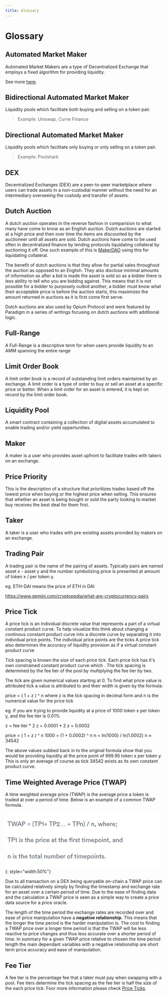 ```yaml
---
title: Glossary
---
```


# Glossary 

## Automated Market Maker

Automated Market Makers are a type of Decentralized Exchange that employs a fixed algorithm for providing liquidity.

See more [here](https://www.gemini.com/cryptopedia/amm-what-are-automated-market-makers).

## Bidirectional Automated Market Maker

Liquidity pools which facilitate both buying and selling on a token pair.

> Example: Uniswap, Curve Finance

## Directional Automated Market Maker

Liquidity pools which facilitate only buying or only selling on a token pair.

> Example: Poolshark

## DEX

Decentralized Exchanges (DEX) are a peer-to-peer marketplace where users can trade assets in a non-custodial manner without the need for an intermediary overseeing the custody and transfer of assets.

## Dutch Auction

A dutch auction operates in the reverse fashion in comparision to what many have come to know as an English auction. Dutch auctions are started at a high price and then over time the items are discounted by the auctioneer until all assets are sold. Dutch auctions have come to be used often in decentralized finance by lending protocols liquidating collateral by auctioning it off. One such example of this is [MakerDAO](https://docs.makerdao.com/keepers/the-auctions-of-the-maker-protocol) using this for liquidating collateral.

The benefit of dutch auctions is that they allow for partial sales throughout the auction as opposed to an English. They also disclose minimal amounts of information as after a bid is made the asset is sold so as a bidder there is less ability to tell who you are bidding against. This means that it is not possible for a bidder to purposely outbid another, a bidder must know what their acceptable price is before the auction starts, this maximizes the amount returned in auctions as it is first come first serve.

Dutch auctions are also used by Opium Protocol and were featured by Paradigm in a series of writings focusing on dutch auctions with additional logic.



## Full-Range

A Full-Range is a descriptive term for when users provide liquidity to an AMM spanning the entire range

## Limit Order Book

A limit order book is a record of outstanding limit orders maintained by an exchange. A limit order is a type of order to buy or sell an asset at a specific price or better. When a limit order for an asset is entered, it is kept on record by the limit order book.

## Liquidity Pool

A smart contract containing a collection of digital assets accumulated to enable trading and/or yield oppertunities.

## Maker

A maker is a user who provides asset upfront to facilitate trades with takers on an exchange.

## Price Priority

This is the description of a structure that prioritizes trades based off the lowest price when buying or the highest price when selling. This ensures that whether an asset is being bought or sold the party looking to market buy receives the best deal for them first.

## Taker

A taker is a user who trades with pre-existing assets provided by makers on an exchange.

## Trading Pair

A trading pair is the name of the pairing of assets. Typically pairs are named asset x - asset y and the number symbolizing price is presented at amount of token x / per token y.

eg. ETH-DAI means the price of ETH in DAI

https://www.gemini.com/cryptopedia/what-are-cryptocurrency-pairs

## Price Tick

A price tick is an individual discrete value that represents a part of a virtual constant product curve. To help visualize this think about changing a continous constant product curve into a discrete curve by separating it into individual price points. The individual price points are the ticks A price tick also determines the accuracy of liquidity provision as if a virtual constant product curve 

Tick spacing is known the size of each price tick. Each price tick has it's own constrained constant product curve which . The tick spacing is determined by the fee tier of the pool by multiplying the fee tier by two. 

The tick are given numerical values starting at 0. To find what price value is attributed tick a value is attributed to and their width is given by the formula:

price = ( 1 + z ) ^ n 
where z is the tick spacing in decimal form 
and n is the numerical value for the price tick

eg. if you are trying to provide liquidity at a price of 1000 token x per token y, and the fee tier is 0.01%

z = fee tier * 2
z = 0.0001 * 2
z = 0.0002

price = ( 1 + z ) ^ n 
1000 = (1 + 0.0002) ^ n
n = ln(1000) / ln(1.0002)
n ≈ 34542

The above values subbed back in to the original formula show that you would be providing liquidity at the price point of 999.95 token x per token y. This is only an average of course as tick 34542 exists as its own constant product curve.

## Time Weighted Average Price (TWAP)

A time weighted average price (TWAP) is the average price a token is traded at over a period of time. Below is an example of a common TWAP formula.

![TWAP](TWAP.jpg){: style="width:50%"}

Due to all transaction on a DEX being queryable on-chain a TWAP price can be calculated relatively simply by finding the timestamp and exchange rate for an asset over a certain period of time. Due to the ease of finding data and the calculation a TWAP price is seen as a simple way to create a price data source for a price oracle.

The length of the time period the exchange rates are recorded over and ease of price manipulation have a **negative relationship**. This means that the longer the time period is the harder manipulation is. The cost to finding a TWAP price over a longer time period is that the TWAP will be less reactive to price changes and thus less accurate over a shorter period of time. In summary for a given TWAP price relative to chosen the time period length the main dependant variables with a negative relationship are short term price accuracy and ease of manipulation.


## Fee Tier

A fee tier is the percentage fee that a taker must pay when swapping with a pool. Fee tiers determine the tick spacing as the fee tier is half the size of the each price tick. Foor more information please check [Price Ticks](#price-tick).

<br/><br/><br/>